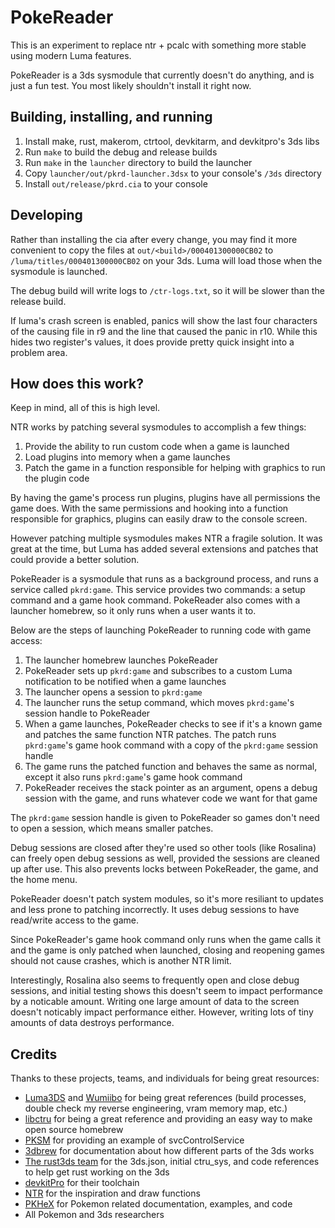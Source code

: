 # PokeReader

This is an experiment to replace ntr + pcalc with something more stable using modern Luma features.

PokeReader is a 3ds sysmodule that currently doesn't do anything, and is just a fun test. You most likely shouldn't install it right now.

## Building, installing, and running

1. Install make, rust, makerom, ctrtool, devkitarm, and devkitpro's 3ds libs
1. Run `make` to build the debug and release builds
1. Run `make` in the `launcher` directory to build the launcher
1. Copy `launcher/out/pkrd-launcher.3dsx` to your console's `/3ds` directory
1. Install `out/release/pkrd.cia` to your console

## Developing

Rather than installing the cia after every change, you may find it more convenient to copy the files at `out/<build>/000401300000CB02` to `/luma/titles/000401300000CB02` on your 3ds. Luma will load those when the sysmodule is launched.

The debug build will write logs to `/ctr-logs.txt`, so it will be slower than the release build.

If luma's crash screen is enabled, panics will show the last four characters of the causing file in r9 and the line that caused the panic in r10. While this hides two register's values, it does provide pretty quick insight into a problem area.

## How does this work?

Keep in mind, all of this is high level.

NTR works by patching several sysmodules to accomplish a few things:

1. Provide the ability to run custom code when a game is launched
1. Load plugins into memory when a game launches
1. Patch the game in a function responsible for helping with graphics to run the plugin code

By having the game's process run plugins, plugins have all permissions the game does. With the same permissions and hooking into a function responsible for graphics, plugins can easily draw to the console screen.

However patching multiple sysmodules makes NTR a fragile solution. It was great at the time, but Luma has added several extensions and patches that could provide a better solution.

PokeReader is a sysmodule that runs as a background process, and runs a service called `pkrd:game`. This service provides two commands: a setup command and a game hook command. PokeReader also comes with a launcher homebrew, so it only runs when a user wants it to.

Below are the steps of launching PokeReader to running code with game access:

1. The launcher homebrew launches PokeReader
1. PokeReader sets up `pkrd:game` and subscribes to a custom Luma notification to be notified when a game launches
1. The launcher opens a session to `pkrd:game`
1. The launcher runs the setup command, which moves `pkrd:game`'s session handle to PokeReader
1. When a game launches, PokeReader checks to see if it's a known game and patches the same function NTR patches. The patch runs `pkrd:game`'s game hook command with a copy of the `pkrd:game` session handle
1. The game runs the patched function and behaves the same as normal, except it also runs `pkrd:game`'s game hook command
1. PokeReader receives the stack pointer as an argument, opens a debug session with the game, and runs whatever code we want for that game

The `pkrd:game` session handle is given to PokeReader so games don't need to open a session, which means smaller patches.

Debug sessions are closed after they're used so other tools (like Rosalina) can freely open debug sessions as well, provided the sessions are cleaned up after use. This also prevents locks between PokeReader, the game, and the home menu.

PokeReader doesn't patch system modules, so it's more resiliant to updates and less prone to patching incorrectly. It uses debug sessions to have read/write access to the game.

Since PokeReader's game hook command only runs when the game calls it and the game is only patched when launched, closing and reopening games should not cause crashes, which is another NTR limit.

Interestingly, Rosalina also seems to frequently open and close debug sessions, and initial testing shows this doesn't seem to impact performance by a noticable amount. Writing one large amount of data to the screen doesn't noticably impact performance either. However, writing lots of tiny amounts of data destroys performance.

## Credits

Thanks to these projects, teams, and individuals for being great resources:

- [Luma3DS](https://github.com/LumaTeam/Luma3DS) and [Wumiibo](https://github.com/hax0kartik/wumiibo) for being great references (build processes, double check my reverse engineering, vram memory map, etc.)
- [libctru](https://github.com/devkitPro/libctru/) for being a great reference and providing an easy way to make open source homebrew
- [PKSM](https://github.com/FlagBrew/PKSM) for providing an example of svcControlService
- [3dbrew](https://www.3dbrew.org/) for documentation about how different parts of the 3ds works
- [The rust3ds team](https://github.com/rust3ds) for the 3ds.json, initial ctru_sys, and code references to help get rust working on the 3ds
- [devkitPro](https://github.com/devkitPro/) for their toolchain
- [NTR](https://github.com/44670/NTR) for the inspiration and draw functions
- [PKHeX](https://github.com/kwsch/PKHeX/) for Pokemon related documentation, examples, and code
- All Pokemon and 3ds researchers

